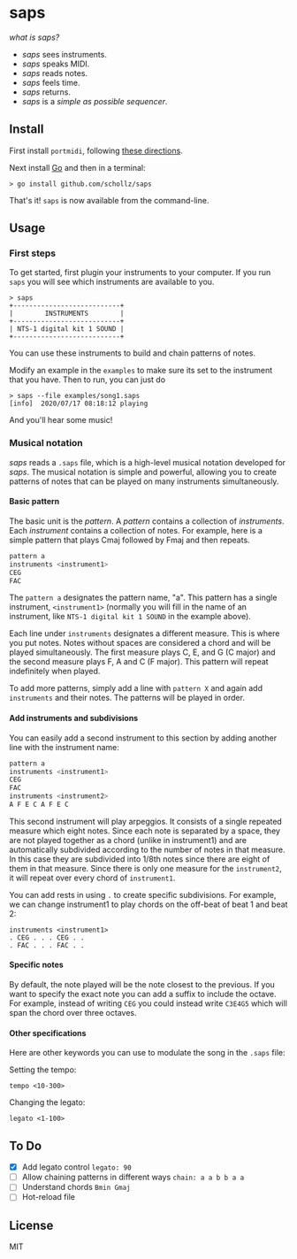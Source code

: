 # saps

*what is saps?*

- *saps* sees instruments.
- *saps* speaks MIDI.
- *saps* reads notes.
- *saps* feels time.
- *saps* returns.
- *saps* is a *simple as possible sequencer*.

## Install

First install `portmidi`, following [these directions](https://schollz.com/blog/portmidi/).

Next install [Go](https://golang.org/dl/) and then in a terminal:

	> go install github.com/schollz/saps

That's it! `saps` is now available from the command-line.

## Usage

### First steps

To get started, first plugin your instruments to your computer. If you run `saps` you will see which instruments are available to you.

```
> saps
+---------------------------+
|        INSTRUMENTS        |
+---------------------------+
| NTS-1 digital kit 1 SOUND |
+---------------------------+
```

You can use these instruments to build and chain patterns of notes.

Modify an example in the `examples` to make sure its set to the instrument that you have. Then to run, you can just do

```
> saps --file examples/song1.saps
[info]  2020/07/17 08:18:12 playing
```

And you'll hear some music!

### Musical notation

*saps* reads a `.saps` file, which is a high-level musical notation developed for *saps*. The musical notation is simple and powerful, allowing you to create patterns of notes that can be played on many instruments simultaneously.

#### Basic pattern

The basic unit is the *pattern*. A *pattern* contains a collection of *instruments*. Each *instrument* contains a collection of notes.
For example, here is a simple pattern that plays Cmaj followed by Fmaj and then repeats.

```bash
pattern a
instruments <instrument1>
CEG
FAC
```

The `pattern a` designates the pattern name, "a". This pattern has a single instrument, `<instrument1>` 
(normally you will fill in the name of an instrument, like `NTS-1 digital kit 1 SOUND` in the example above). 

Each line under `instruments` designates a different measure. This is where you put notes. Notes without spaces are considered a chord and will be played simultaneously. The first measure plays C, E, and G (C major) and the second measure plays F, A and C (F major). This pattern will repeat indefinitely when played.

To add more patterns, simply add a line with `pattern X` and again add `instruments` and their notes. The patterns will be played in order.

#### Add instruments and subdivisions

You can easily add a second instrument to this section by adding another line with the instrument name:

```bash
pattern a 
instruments <instrument1>
CEG 
FAC
instruments <instrument2>
A F E C A F E C
```

This second instrument will play arpeggios. 
It consists of a single repeated measure which eight notes. 
Since each note is separated by a space, they are not played together as a chord (unlike in instrument1) and are automatically subdivided according to the number of notes in that measure. In this case they are subdivided into 1/8th notes since there are eight of them in that measure. Since there is only one measure for the `instrument2`, it will repeat over every chord of `instrument1`.

You can add rests in using `.` to create specific subdivisions. For example, we can change instrument1 to play chords on the off-beat of beat 1 and beat 2:

```
instruments <instrument1>
. CEG . . . CEG . . 
. FAC . . . FAC . . 
```

#### Specific notes

By default, the note played will be the note closest to the previous. If you want to specify the exact note you can add a suffix to include the octave. For example, instead of writing `CEG` you could instead write `C3E4G5` which will span the chord over three octaves.


#### Other specifications

Here are other keywords you can use to modulate the song in the `.saps` file:

Setting the tempo:

```
tempo <10-300>
````

Changing the legato:

```
legato <1-100>
```


## To Do

- [x] Add legato control `legato: 90`
- [ ] Allow chaining patterns in different ways `chain: a a b b a a`
- [ ] Understand chords `Bmin Gmaj`
- [ ] Hot-reload file

## License 

MIT
